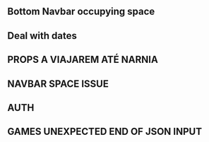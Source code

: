 ## Bottom Navbar occupying space
## Deal with dates

## PROPS A VIAJAREM ATÉ NARNIA
## NAVBAR SPACE ISSUE
## AUTH
## GAMES UNEXPECTED END OF JSON INPUT
